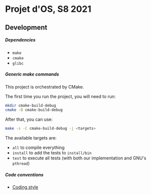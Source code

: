 # Projet d'OS, S8 2021

## Development

##### Dependencies

- `make`
- `cmake`
- `glibc`

##### Generic make commands

This project is orchestrated by CMake.

The first time you run the project, you will need to run:
```bash
mkdir cmake-build-debug
cmake -B cmake-build-debug
```

After that, you can use:
```bash
make -s -C cmake-build-debug -j <targets>
```
The available targets are:
- `all` to compile everything
- `install` to add the tests to `install/bin`
- `test` to execute all tests (with both our implementation and GNU's `pthread`)

##### Code conventions

- [Coding style](https://gitlab.com/braindot/legal/-/blob/master/coding-style/STYLE_C.md)
